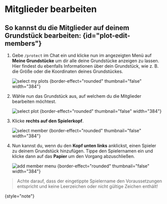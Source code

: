 # Mitglieder bearbeiten

## So kannst du die Mitglieder auf deinem Grundstück bearbeiten: {id="plot-edit-members"}

1. Gebe `/protect` im Chat ein und klicke nun im angezeigten Menü auf **Meine Grundstücke** um dir
   alle deine Grundstücke anzeigen zu lassen. Hier findest du ebenfalls Informationen über dein
   Grundstück, wie z. B. die Größe oder die Koordinaten deines Grundstückes.

   ![select my plots](plot-my-plot.png) {border-effect="rounded" thumbnail="false" width="384"}

2. Wähle nun das Grundstück aus, auf welchem du die Mitglieder bearbeiten möchtest.

   ![select plot](plot-select-plot.png) {border-effect="rounded" thumbnail="false" width="384"}
3. Klicke **rechts auf den Spielerkopf**.

   ![select member](plot-add-member.png) {border-effect="rounded" thumbnail="false" width="384"}
4. Nun kannst du, wenn du den **Kopf unten links** anklickst, einen Spieler zu deinem Grundstück
   hinzufügen. Tippe den Spielernamen ein und klicke dann auf das **Papier** um den Vorgang
   abzuschließen.

   ![add member menu](plot-add-member-menu.png) {border-effect="rounded" thumbnail="false" width="384"}

> Achte darauf, dass der eingetippte Spielername den Voraussetzungen entspricht und keine
> Leerzeichen oder nicht gültige Zeichen enthält!
>
{style="note"}
